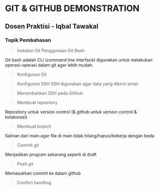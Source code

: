 # GIT & GITHUB DEMONSTRATION
## Dosen Praktisi - Iqbal Tawakal

### Topik Pembahasan
> Instalasi Git
> Penggunaan Git Bash

Git bash adalah CLI (command line interface) digunakan untuk melakukan operasi-operasi dalam git agar lebih mudah.

> Konfigurasi Git
 
> Konfigurasi SSH
SSH digunakan agar data yang dikirm aman

> Menambahkan SSH pada GitHub

> Membuat repository

Repository untuk version control (& github untuk version control & kolaborasi)

> Membuat branch

Salinan dari main agar file di main tidak hilang/hapus/bekerja dengan beda

> Commit git

Menjadikan program sekarang seperti di draft

> Push git

Memasukkan commit ke dalam github

> Conflict handling